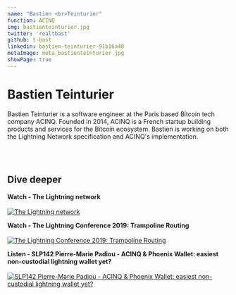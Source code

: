 ```yaml
---
name: "Bastien <br>Teinturier"
function: ACINQ
img: bastienteinturier.jpg
twitter: 'realtbast'
github: t-bast
linkedin: bastien-teinturier-91b16a48
metaImage: meta_bastienteinturier.jpg
showPage: true
---
```


# Bastien Teinturier
 
Bastien Teinturier is a software engineer at the Paris based Bitcoin tech company ACINQ. Founded in 2014, ACINQ is a French startup building products and services for the Bitcoin ecosystem. Bastien is working on both the Lightning Network specification and ACINQ's implementation.

<br><br>

## Dive deeper


<div class="grid grid-cols-1 md:grid-cols-2 gap-5">
<div class="p-3 my-2">

**Watch - The Lightning network** <br><br>
[ ![The Lightning network](/content/bastien_lightning.png)](https://www.youtube.com/watch?v=xMWdMaxvP0Y/)
</div>

<div class="p-3 my-2">

**Watch - The Lightning Conference 2019: Trampoline Routing**  <br><br>
[![The Lightning Conference 2019: Trampoline Routing](/content/bastien_lnconf.png)](https://www.youtube.com/watch?v=1E-KhLA6Gck/)
</div>

<div class="p-3 my-2">

**Listen - SLP142 Pierre-Marie Padiou - ACINQ & Phoenix Wallet: easiest non-custodial lightning wallet yet?**  <br><br>
[![SLP142 Pierre-Marie Padiou - ACINQ & Phoenix Wallet: easiest non-custodial lightning wallet yet?](/content/SLP142-Pierre-Marie-Padiou.png)](https://stephanlivera.com/episode/142/)
</div>

</div>

<br>
